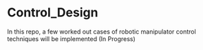 # Control_Design

In this repo, a few worked out cases of robotic manipulator control techniques will be implemented (In Progress)

